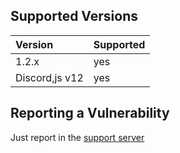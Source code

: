 

## Supported Versions

| Version | Supported |
| :--- | :--- |
| 1.2.x | yes |
| Discord,js v12 | yes |

## Reporting a Vulnerability

Just report in the [support server](https://discord.gg/pzXfJYmd6v)
